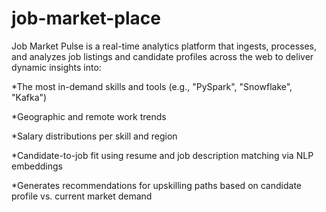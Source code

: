 # job-market-place
Job Market Pulse is a real-time analytics platform that ingests, processes, and analyzes job listings and candidate profiles across the web to deliver dynamic insights into: 


*The most in-demand skills and tools (e.g., "PySpark", "Snowflake", "Kafka")  


*Geographic and remote work trends  


*Salary distributions per skill and region


*Candidate-to-job fit using resume and job description matching via NLP embeddings


*Generates recommendations for upskilling paths based on candidate profile vs. current market demand
